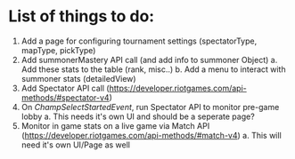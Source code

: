 # List of things to do:
1. Add a page for configuring tournament settings (spectatorType, mapType, pickType)
2. Add summonerMastery API call (and add info to summoner Object)
  a. Add these stats to the table (rank, misc..)
  b. Add a menu to interact with summoner stats (detailedView)
3. Add Spectator API call (https://developer.riotgames.com/api-methods/#spectator-v4)
4. On *ChampSelectStartedEvent*, run Spectator API to monitor pre-game lobby
  a. This needs it's own UI and should be a seperate page?
5. Monitor in game stats on a live game via Match API (https://developer.riotgames.com/api-methods/#match-v4)
  a. This will need it's own UI/Page as well
